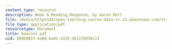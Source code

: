 ```yaml
---
content_type: resource
description: Week 6 Reading Response, by Aaron Bell
file: /media/https%3A/open-learning-course-data-rc.s3.amazonaws.com/sts-035-the-history-of-computing-spring-2004/888b801fea68ba42a335db117b93bc13_6aaron1.pdf
file_type: application/pdf
resourcetype: Document
title: 6aaron1.pdf
uid: 888b801f-ea68-ba42-a335-db117b93bc13
---
```

